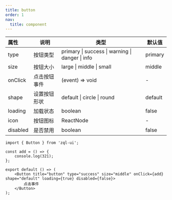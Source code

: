 ```yaml
---
title: button
order: 1
nav:
  title: component
---
```


| 属性     | 说明         | 类型                                            | 默认值  |
| :------- | ------------ | ----------------------------------------------- | ------- |
| type     | 按钮类型     | primary \| success \| warning \| danger \| info | primary |
| size     | 按钮大小     | large \| middle \| small                        | middle  |
| onClick  | 点击按钮事件 | (event) => void                                 | -       |
| shape    | 设置按钮形状 | default \| circle \| round                      | default |
| loading  | 加载状态     | boolean                                         | false   |
| icon     | 按钮图标     | ReactNode                                       | -       |
| disabled | 是否禁用     | boolean                                         | false   |

```tsx
import { Button } from 'zql-ui';

const add = () => {
	console.log(321);
};

export default () => (
	<Button title="button" type="success" size="middle" onClick={add} shape="default" loading={true} disabled={false}>
		点击事件
	</Button>
);
```

<!-- <code src='./index.tsx'></code> -->
<!-- <embed src="../Foo/index.md"></embed> -->
